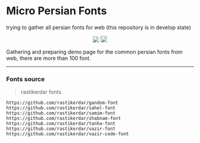 ﻿# Micro Persian Fonts
trying to gather all persian fonts for web (this repository is in develop state)

<p style="text-align:center">
<a href="https://img.shields.io/github/license/mashape/apistatus.svg"><img src="https://img.shields.io/github/license/mashape/apistatus.svg" /></a>
<a href="https://badge.fury.io/js/micro-persian-fonts"><img src="https://badge.fury.io/js/micro-persian-fonts.svg" alt="npm version" height="18"></a>
</p>

Gathering and preparing demo page for the common persian fonts from web, there are more than 100 font. 

<hr />

### Fonts source

> rastikerdar fonts
```
https://github.com/rastikerdar/gandom-font
https://github.com/rastikerdar/sahel-font
https://github.com/rastikerdar/samim-font
https://github.com/rastikerdar/shabnam-font
https://github.com/rastikerdar/tanha-font
https://github.com/rastikerdar/vazir-font
https://github.com/rastikerdar/vazir-code-font
```
